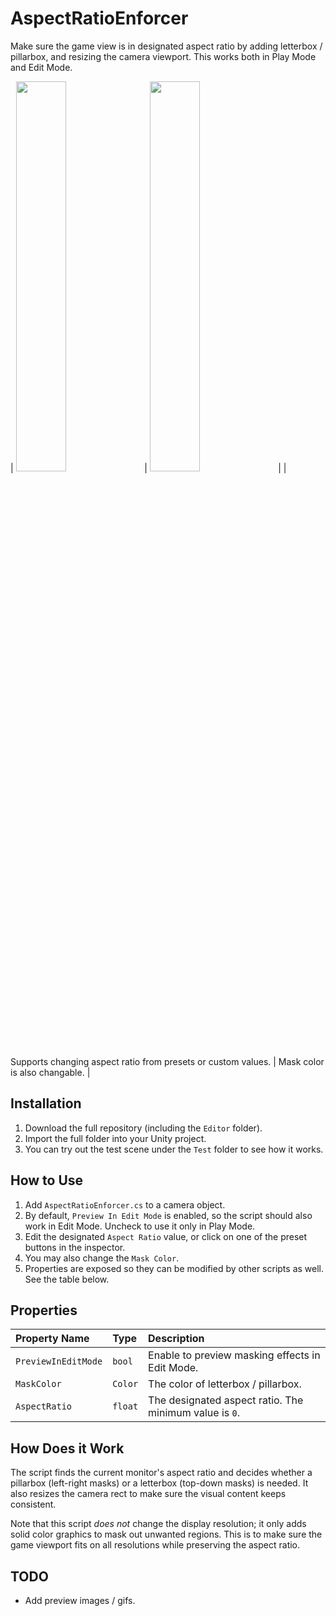 # AspectRatioEnforcer
Make sure the game view is in designated aspect ratio by adding letterbox / pillarbox, and resizing the camera viewport.
This works both in Play Mode and Edit Mode.

| <img src = "Readme/Readme-Change-AspectRatio.gif" width = 40% /> | <img src = "Readme/Readme-Change-MaskColor.gif" width = 40% /> |
| Supports changing aspect ratio from presets or custom values.    | Mask color is also changable.                                  |

## Installation
1. Download the full repository (including the `Editor` folder).
2. Import the full folder into your Unity project.
3. You can try out the test scene under the `Test` folder to see how it works.

## How to Use
1. Add `AspectRatioEnforcer.cs` to a camera object.
2. By default, `Preview In Edit Mode` is enabled, so the script should also work in Edit Mode. Uncheck to use it only in Play Mode.
3. Edit the designated `Aspect Ratio` value, or click on one of the preset buttons in the inspector.
4. You may also change the `Mask Color`.
5. Properties are exposed so they can be modified by other scripts as well. See the table below.

## Properties

| Property Name       | Type    | Description                                            |
| :---                | :---    | :---                                                   |
| `PreviewInEditMode` | `bool`  | Enable to preview masking effects in Edit Mode.        |
| `MaskColor`         | `Color` | The color of letterbox / pillarbox.                    |
| `AspectRatio`       | `float` | The designated aspect ratio. The minimum value is `0`. |

## How Does it Work
The script finds the current monitor's aspect ratio and decides whether a pillarbox (left-right masks) or a letterbox (top-down masks) is needed. It also resizes the camera rect to make sure the visual content keeps consistent. 

Note that this script *does not* change the display resolution; it only adds solid color graphics to mask out unwanted regions. This is to make sure the game viewport fits on all resolutions while preserving the aspect ratio.

## TODO
- Add preview images / gifs.
